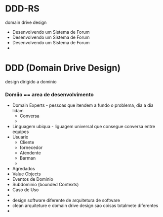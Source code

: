 # DDD-RS
domain drive design

- Desenvolvendo um Sistema de Forum
- Desenvolvendo um Sistema de Forum
- Desenvolvendo um Sistema de Forum
-

# DDD (Domain Drive Design)


design dirigido a dominio

### Domiio == area de desenvolvimento
 - Domain Experts - pessoas que itendem a fundo o problema, dia a dia lidam
   - Conversa
   -
 - Linguagem ubiqua - liguagem universal que consegue conversa entre equipes
 - Usuario
   - Cliente
   - fornecedor
   - Atendente
   - Barman
   -
 - Agredados
 - Value Objects
 - Eventos de Dominio
 - Subdominio (bounded Contexts)
 - Caso de Uso
 -
 - design software diferente de arquitetura de software
 - clean arquiteture  e domain drive design sao coisas totalmete diferentes
 -